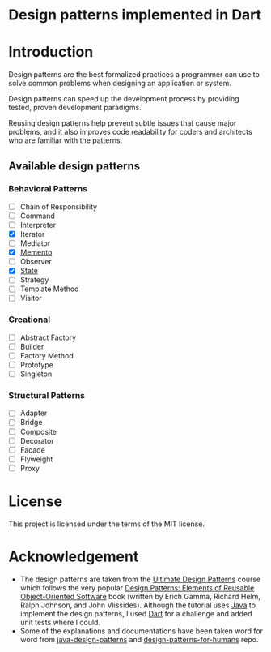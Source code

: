 # Design patterns implemented in Dart

# Introduction

Design patterns are the best formalized practices a programmer can use to solve common problems when designing an application or system.

Design patterns can speed up the development process by providing tested, proven development paradigms.

Reusing design patterns help prevent subtle issues that cause major problems, and it also improves code readability for coders and architects who are familiar with the patterns.

## Available design patterns

### Behavioral Patterns

- [ ] Chain of Responsibility
- [ ] Command
- [ ] Interpreter
- [x] Iterator
- [ ] Mediator
- [x] [Memento](https://github.com/ikramhasan/dart-design-patterns/tree/master/memento)
- [ ] Observer
- [x] [State](https://github.com/ikramhasan/dart-design-patterns/tree/master/state)
- [ ] Strategy
- [ ] Template Method
- [ ] Visitor

### Creational

- [ ] Abstract Factory
- [ ] Builder
- [ ] Factory Method
- [ ] Prototype
- [ ] Singleton

### Structural Patterns

- [ ] Adapter
- [ ] Bridge
- [ ] Composite
- [ ] Decorator
- [ ] Facade
- [ ] Flyweight
- [ ] Proxy

# License

This project is licensed under the terms of the MIT license.

# Acknowledgement

- The design patterns are taken from the [Ultimate Design Patterns](https://codewithmosh.com/p/design-patterns) course which follows the very popular [Design Patterns: Elements of Reusable Object-Oriented Software](https://en.wikipedia.org/wiki/Design_Patterns) book (written by Erich Gamma, Richard Helm, Ralph Johnson, and John Vlissides). Although the tutorial uses [Java](https://www.java.com/) to implement the design patterns, I used [Dart](https://dart.dev/) for a challenge and added unit tests where I could.
- Some of the explanations and documentations have been taken word for word from [java-design-patterns](https://github.com/iluwatar/java-design-patterns) and [design-patterns-for-humans](https://github.com/kamranahmedse/design-patterns-for-humans) repo.

